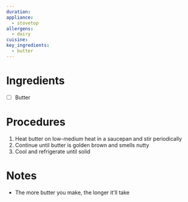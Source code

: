 ```yaml
---
duration: 
appliance:
  - stovetop
allergens:
  - dairy
cuisine: 
key_ingredients:
  - butter
---
```

# Ingredients
- [ ] Butter
# Procedures
1. Heat butter on low-medium heat in a saucepan and stir periodically
2. Continue until butter is golden brown and smells nutty
3. Cool and refrigerate until solid
# Notes
- The more butter you make, the longer it'll take